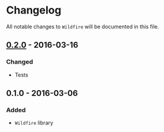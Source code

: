 # Changelog

All notable changes to `Wildfire` will be documented in this file.

## [0.2.0](https://github.com/rougin/wildfire/compare/v0.1.0...v0.2.0) - 2016-03-16

### Changed
- Tests

## 0.1.0 - 2016-03-06

### Added
- `Wildfire` library